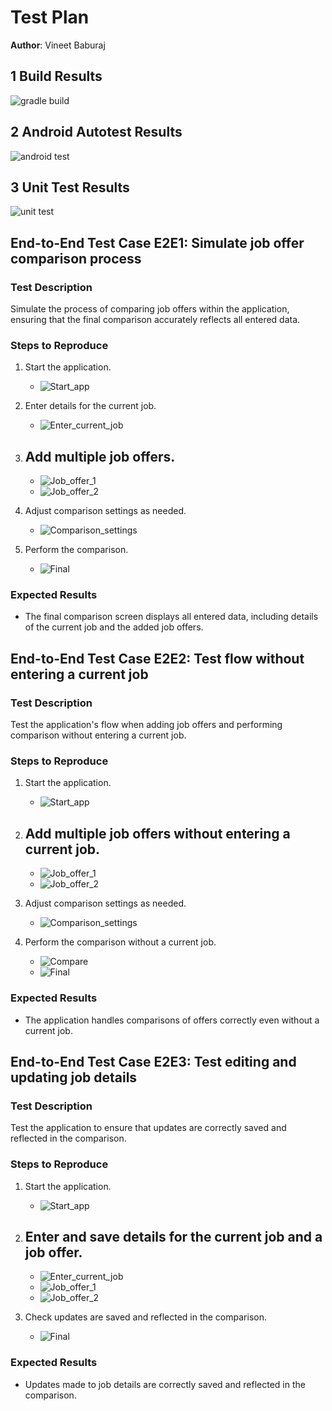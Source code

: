 
# Test Plan

**Author**: Vineet Baburaj

## 1 Build Results

![gradle build](../Docs/images/Test_result_1.png)

## 2 Android Autotest Results

![android test](../Docs/images/Test_result_2.png)

## 3 Unit Test Results

![unit test](../Docs/images/Test_result_3.png)

## End-to-End Test Case E2E1: Simulate job offer comparison process

### Test Description
Simulate the process of comparing job offers within the application, ensuring that the final comparison accurately reflects all entered data.

### Steps to Reproduce
1. Start the application.
    - ![Start_app](../Docs/images/E2E1/Start_app.png)

2. Enter details for the current job.
    - ![Enter_current_job](../Docs/images/E2E1/Enter_current_job.png)

3. Add multiple job offers.
   - 
    - ![Job_offer_1](../Docs/images/E2E1/Job_offer_1.png)
    - ![Job_offer_2](../Docs/images/E2E1/Job_offer_2.png)

4. Adjust comparison settings as needed.
    - ![Comparison_settings](../Docs/images/E2E1/Comparison_settings.png)

5. Perform the comparison.
    - ![Final](../Docs/images/E2E1/FInal.png)

### Expected Results
- The final comparison screen displays all entered data, including details of the current job and the added job offers.

## End-to-End Test Case E2E2: Test flow without entering a current job

### Test Description
Test the application's flow when adding job offers and performing comparison without entering a current job.

### Steps to Reproduce
1. Start the application.
   - ![Start_app](../Docs/images/E2E2/Start_app.png)

2. Add multiple job offers without entering a current job.
   - 
   - ![Job_offer_1](../Docs/images/E2E2/Job_offer_1.png)
   - ![Job_offer_2](../Docs/images/E2E2/Job_offer_2.png)

3. Adjust comparison settings as needed.
   - ![Comparison_settings](../Docs/images/E2E1/Comparison_settings.png)

4. Perform the comparison without a current job.
   - ![Compare](../Docs/images/E2E2/Compare.png)
   - ![Final](../Docs/images/E2E2/Result.png)

### Expected Results
- The application handles comparisons of offers correctly even without a current job.

## End-to-End Test Case E2E3: Test editing and updating job details

### Test Description
Test the application to ensure that updates are correctly saved and reflected in the comparison.

### Steps to Reproduce
1. Start the application.
   - ![Start_app](../Docs/images/E2E1/Start_app.png)

2. Enter and save details for the current job and a job offer.
   - 
   - ![Enter_current_job](../Docs/images/E2E1/Enter_current_job.png)
   - ![Job_offer_1](../Docs/images/E2E1/Job_offer_1.png)
   - ![Job_offer_2](../Docs/images/E2E1/Job_offer_2.png)

3. Check updates are saved and reflected in the comparison.
   - ![Final](../Docs/images/E2E1/FInal.png)

### Expected Results
- Updates made to job details are correctly saved and reflected in the comparison.
